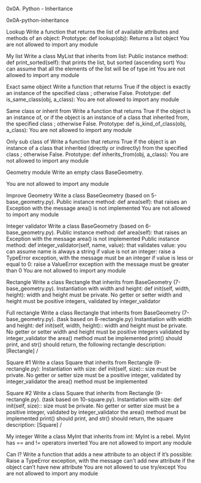 0x0A. Python - Inheritance

0x0A-python-inheritance

Lookup Write a function that returns the list of available attributes and methods of an object:
Prototype: def lookup(obj): Returns a list object You are not allowed to import any module

My list Write a class MyList that inherits from list:
Public instance method: def print_sorted(self): that prints the list, but sorted (ascending sort) You can assume that all the elements of the list will be of type int You are not allowed to import any module

Exact same object Write a function that returns True if the object is exactly an instance of the specified class ; otherwise False.
Prototype: def is_same_class(obj, a_class): You are not allowed to import any module

Same class or inherit from Write a function that returns True if the object is an instance of, or if the object is an instance of a class that inherited from, the specified class ; otherwise False.
Prototype: def is_kind_of_class(obj, a_class): You are not allowed to import any module

Only sub class of Write a function that returns True if the object is an instance of a class that inherited (directly or indirectly) from the specified class ; otherwise False.
Prototype: def inherits_from(obj, a_class): You are not allowed to import any module

Geometry module
Write an empty class BaseGeometry.

You are not allowed to import any module

Improve Geometry Write a class BaseGeometry (based on 5-base_geometry.py).
Public instance method: def area(self): that raises an Exception with the message area() is not implemented You are not allowed to import any module

Integer validator Write a class BaseGeometry (based on 6-base_geometry.py).
Public instance method: def area(self): that raises an Exception with the message area() is not implemented Public instance method: def integer_validator(self, name, value): that validates value: you can assume name is always a string if value is not an integer: raise a TypeError exception, with the message must be an integer if value is less or equal to 0: raise a ValueError exception with the message must be greater than 0 You are not allowed to import any module

Rectangle Write a class Rectangle that inherits from BaseGeometry (7-base_geometry.py).
Instantiation with width and height: def init(self, width, height): width and height must be private. No getter or setter width and height must be positive integers, validated by integer_validator

Full rectangle Write a class Rectangle that inherits from BaseGeometry (7-base_geometry.py). (task based on 8-rectangle.py)
Instantiation with width and height: def init(self, width, height):: width and height must be private. No getter or setter width and height must be positive integers validated by integer_validator the area() method must be implemented print() should print, and str() should return, the following rectangle description: [Rectangle] /

Square #1 Write a class Square that inherits from Rectangle (9-rectangle.py):
Instantiation with size: def init(self, size):: size must be private. No getter or setter size must be a positive integer, validated by integer_validator the area() method must be implemented

Square #2 Write a class Square that inherits from Rectangle (9-rectangle.py). (task based on 10-square.py).
Instantiation with size: def init(self, size):: size must be private. No getter or setter size must be a positive integer, validated by integer_validator the area() method must be implemented print() should print, and str() should return, the square description: [Square] /

My integer Write a class MyInt that inherits from int:
MyInt is a rebel. MyInt has == and != operators inverted You are not allowed to import any module

Can I? Write a function that adds a new attribute to an object if it’s possible:
Raise a TypeError exception, with the message can't add new attribute if the object can’t have new attribute You are not allowed to use try/except You are not allowed to import any module
